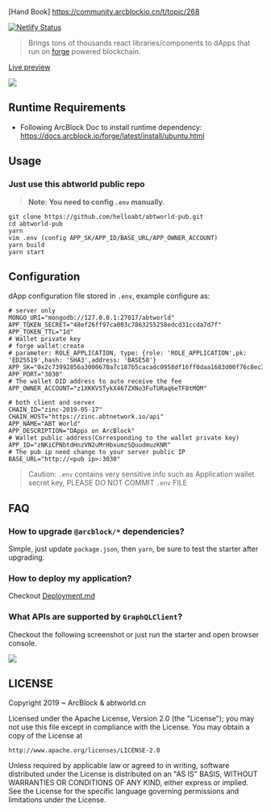 [Hand Book]
https://community.arcblockio.cn/t/topic/268

[![Netlify Status](https://api.netlify.com/api/v1/badges/e0c63e91-97b5-45df-95d1-1bad86153559/deploy-status)](https://app.netlify.com/sites/forge-next-starter/deploys)

> Brings tons of thousands react libraries/components to dApps that run on [forge](https://www.arcblock.io/en/forge-sdk) powered blockchain.

[Live preview](https://forge-next-starter.netlify.com/)

![](./docs/starter-home.png)

## Runtime Requirements

- Following ArcBlock Doc to install runtime dependency: https://docs.arcblock.io/forge/latest/install/ubuntu.html 

## Usage

### Just use this abtworld public repo

> **Note: You need to config `.env` manually.**

```terminal
git clone https://github.com/helloabt/abtworld-pub.git
cd abtworld-pub
yarn
vim .env (config APP_SK/APP_ID/BASE_URL/APP_OWNER_ACCOUNT)
yarn build
yarn start
```

## Configuration

dApp configuration file stored in `.env`, example configure as:

```text
# server only
MONGO_URI="mongodb://127.0.0.1:27017/abtworld"
APP_TOKEN_SECRET="48ef26ff97ca003c7863255258edcd31ccda7d7f"
APP_TOKEN_TTL="1d"
# Wallet private key
# forge wallet:create
# parameter: ROLE_APPLICATION, type: {role: 'ROLE_APPLICATION',pk: 'ED25519',hash: 'SHA3',address: 'BASE58'}
APP_SK="0x2c73992856a3000670a7c187b5cacadc0958df16ff0daa1683d00f76c8ec35984b1cc15b3d5b0c36ec2460ca03428de532df6693a40b08f82c65c8ee9fcd2bb0"
APP_PORT="3030"
# The wallet DID address to auto receive the fee
APP_OWNER_ACCOUNT="z1XKKV5TykX467ZXNo3FuTURaq6eTF8tMQM"

# both client and server
CHAIN_ID="zinc-2019-05-17"
CHAIN_HOST="https://zinc.abtnetwork.io/api"
APP_NAME="ABT World"
APP_DESCRIPTION="DApps on ArcBlock"
# Wallet public address(Corresponding to the wallet private key)
APP_ID="zNKiCPNbtdHnzVN2uMrHbxumzSQuudmuzKNR"
# The pub ip need change to your server public IP
BASE_URL="http://<pub ip>:3030"
```

> Caution: `.env` contains very sensitive info such as Application wallet secret key, PLEASE DO NOT COMMIT `.env` FILE

## FAQ

### How to upgrade `@arcblock/*` dependencies?

Simple, just update `package.json`, then `yarn`, be sure to test the starter after upgrading.

### How to deploy my application?

Checkout [Deployment.md](./docs/deployment.md)

### What APIs are supported by `GraphQLClient`?

Checkout the following screenshot or just run the starter and open browser console.

![](./docs/api-list.png)

## LICENSE

Copyright 2019 ~ ArcBlock & abtworld.cn

Licensed under the Apache License, Version 2.0 (the "License");
you may not use this file except in compliance with the License.
You may obtain a copy of the License at

    http://www.apache.org/licenses/LICENSE-2.0

Unless required by applicable law or agreed to in writing, software
distributed under the License is distributed on an "AS IS" BASIS,
WITHOUT WARRANTIES OR CONDITIONS OF ANY KIND, either express or implied.
See the License for the specific language governing permissions and
limitations under the License.
